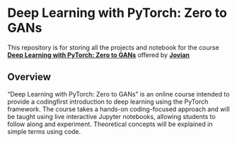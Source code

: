 # Deep Learning with PyTorch: Zero to GANs

This repository is for storing all the projects and notebook for the course
**[Deep Learning with PyTorch: Zero to GANs](https://jovian.ai/learn/deep-learning-with-pytorch-zero-to-gans)**
offered by **[Jovian](https://jovian.ai/)**

## Overview

“Deep Learning with PyTorch: Zero to GANs” is an online course intended to
provide a codingfirst introduction to deep learning using the PyTorch framework.
The course takes a hands-on coding-focused approach and will be taught using
live interactive Jupyter notebooks, allowing students to follow along and
experiment. Theoretical concepts will be explained in simple terms using code.
